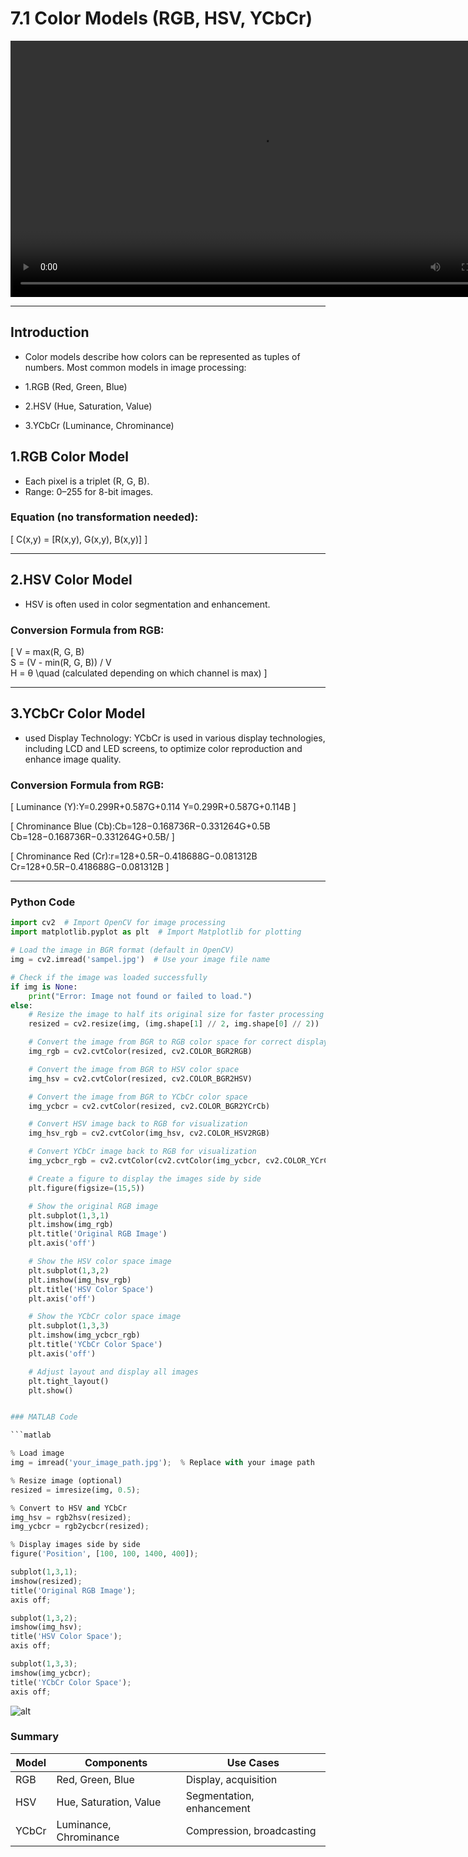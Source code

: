 
# 7.1 Color Models (RGB, HSV, YCbCr)

<video width="800" height="410" controls>
    <source src="photows/FundamentalsofColoImageProcessing.mp4" type="video/mp4">
    Your browser does not support the video tag.
  </video>



---

##  Introduction
 
 - Color models describe how colors can be represented as tuples of numbers. Most common models in image processing:

- 1.RGB (Red, Green, Blue)
- 2.HSV (Hue, Saturation, Value)
- 3.YCbCr (Luminance, Chrominance)



## 1.RGB Color Model

- Each pixel is a triplet (R, G, B).  
- Range: 0–255 for 8-bit images.
### Equation (no transformation needed):

\[
C(x,y) = [R(x,y), G(x,y), B(x,y)]
\]

---

## 2.HSV Color Model

- HSV is often used in color segmentation and enhancement.

### Conversion Formula from RGB:
\[
V = max(R, G, B)  
S = (V - min(R, G, B)) / V  
H = θ \quad (calculated depending on which channel is max)
\]

---

## 3.YCbCr Color Model

- used Display Technology: YCbCr is used in various display technologies, including LCD and LED screens, to optimize color reproduction and enhance image quality.

### Conversion Formula from RGB:

\[
Luminance (Y):Y=0.299R+0.587G+0.114 Y=0.299R+0.587G+0.114B
\]

\[
 Chrominance Blue (Cb):Cb=128−0.168736R−0.331264G+0.5B Cb=128−0.168736R−0.331264G+0.5B/
\]

\[
Chrominance Red (Cr):r=128+0.5R−0.418688G−0.081312B Cr=128+0.5R−0.418688G−0.081312B
\]

---

###  Python Code 

```python
import cv2  # Import OpenCV for image processing
import matplotlib.pyplot as plt  # Import Matplotlib for plotting

# Load the image in BGR format (default in OpenCV)
img = cv2.imread('sampel.jpg')  # Use your image file name

# Check if the image was loaded successfully
if img is None:
    print("Error: Image not found or failed to load.")
else:
    # Resize the image to half its original size for faster processing (optional)
    resized = cv2.resize(img, (img.shape[1] // 2, img.shape[0] // 2))

    # Convert the image from BGR to RGB color space for correct display with Matplotlib
    img_rgb = cv2.cvtColor(resized, cv2.COLOR_BGR2RGB)

    # Convert the image from BGR to HSV color space
    img_hsv = cv2.cvtColor(resized, cv2.COLOR_BGR2HSV)

    # Convert the image from BGR to YCbCr color space
    img_ycbcr = cv2.cvtColor(resized, cv2.COLOR_BGR2YCrCb)

    # Convert HSV image back to RGB for visualization
    img_hsv_rgb = cv2.cvtColor(img_hsv, cv2.COLOR_HSV2RGB)

    # Convert YCbCr image back to RGB for visualization
    img_ycbcr_rgb = cv2.cvtColor(cv2.cvtColor(img_ycbcr, cv2.COLOR_YCrCb2BGR), cv2.COLOR_BGR2RGB)

    # Create a figure to display the images side by side
    plt.figure(figsize=(15,5))

    # Show the original RGB image
    plt.subplot(1,3,1)
    plt.imshow(img_rgb)
    plt.title('Original RGB Image')
    plt.axis('off')

    # Show the HSV color space image
    plt.subplot(1,3,2)
    plt.imshow(img_hsv_rgb)
    plt.title('HSV Color Space')
    plt.axis('off')

    # Show the YCbCr color space image
    plt.subplot(1,3,3)
    plt.imshow(img_ycbcr_rgb)
    plt.title('YCbCr Color Space')
    plt.axis('off')

    # Adjust layout and display all images
    plt.tight_layout()
    plt.show()


### MATLAB Code

```matlab

% Load image
img = imread('your_image_path.jpg');  % Replace with your image path

% Resize image (optional)
resized = imresize(img, 0.5);

% Convert to HSV and YCbCr
img_hsv = rgb2hsv(resized);
img_ycbcr = rgb2ycbcr(resized);

% Display images side by side
figure('Position', [100, 100, 1400, 400]);

subplot(1,3,1);
imshow(resized);
title('Original RGB Image');
axis off;

subplot(1,3,2);
imshow(img_hsv);
title('HSV Color Space');
axis off;

subplot(1,3,3);
imshow(img_ycbcr);
title('YCbCr Color Space');
axis off;

```

![alt](photows/ColorModels1.png) 





### Summary

| Model   | Components     | Use Cases                 |
|---------|----------------|---------------------------|
| RGB     | Red, Green, Blue | Display, acquisition     |
| HSV     | Hue, Saturation, Value | Segmentation, enhancement |
| YCbCr   | Luminance, Chrominance | Compression, broadcasting |
